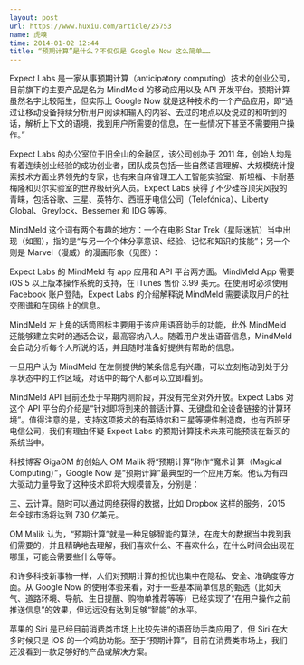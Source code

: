 ```yaml
---
layout: post
url: https://www.huxiu.com/article/25753
name: 虎嗅
time: 2014-01-02 12:44
title: “预期计算”是什么？不仅仅是 Google Now 这么简单……
---
```

Expect Labs 是一家从事预期计算（anticipatory computing）技术的创业公司，目前旗下的主要产品是名为 MindMeld 的移动应用以及 API 开发平台。预期计算虽然名字比较陌生，但实际上 Google Now 就是这种技术的一个产品应用，即“通过让移动设备持续分析用户阅读和输入的内容、去过的地点以及说过的和听到的话，解析上下文的语境，找到用户所需要的信息，在一些情况下甚至不需要用户操作。”

Expect Labs 的办公室位于旧金山的金融区，该公司创办于 2011 年，创始人均是有着连续创业经验的成功创业者，团队成员包括一些自然语言理解、大规模统计搜索技术方面业界领先的专家，也有来自麻省理工人工智能实验室、斯坦福、卡耐基梅隆和贝尔实验室的世界级研究人员。Expect Labs 获得了不少硅谷顶尖风投的青睐，包括谷歌、三星、英特尔、西班牙电信公司（Telefónica）、Liberty Global、Greylock、Bessemer 和 IDG 等等。

MindMeld 这个词有两个有趣的地方：一个在电影 Star Trek（星际迷航）当中出现（如图），指的是“与另一个个体分享意识、经验、记忆和知识的技能”；另一个则是 Marvel（漫威）的漫画形象（见图）：

Expect Labs 的 MindMeld 有 app 应用和 API 平台两方面。MindMeld App 需要 iOS 5 以上版本操作系统的支持，在 iTunes 售价 3.99 美元。在使用时必须使用 Facebook 账户登陆，Expect Labs 的介绍解释说 MindMeld 需要读取用户的社交图谱和在网络上的信息。

MindMeld 左上角的话筒图标主要用于该应用语音助手的功能，此外 MindMeld 还能够建立实时的通话会议，最高容纳八人。随着用户发出语音信息，MindMeld 会自动分析每个人所说的话，并且随时准备好提供有帮助的信息。

一旦用户认为 MindMeld 在左侧提供的某条信息有兴趣，可以立刻拖动到处于分享状态中的工作区域，对话中的每个人都可以立即看到。

MindMeld API 目前还处于早期内测阶段，并没有完全对外开放。Expect Labs 对这个 API 平台的介绍是“针对即将到来的普适计算、无键盘和全设备链接的计算环境”。值得注意的是，支持这项技术的有英特尔和三星等硬件制造商，也有西班牙电信公司，我们有理由怀疑 Expect Labs 的预期计算技术未来可能预装在新买的系统当中。

科技博客 GigaOM 的创始人 OM Malik 将“预期计算”称作“魔术计算（Magical Computing）”，Google Now 是“预期计算”最典型的一个应用方案。他认为有四大驱动力量导致了这种技术即将大规模普及，分别是：

三、云计算。随时可以通过网络获得的数据，比如 Dropbox 这样的服务，2015 年全球市场将达到 730 亿美元。

OM Malik 认为，“预期计算”就是一种足够智能的算法，在庞大的数据当中找到我们需要的，并且精确地去理解，我们喜欢什么、不喜欢什么，在什么时间会出现在哪里，可能会需要些什么等等。

和许多科技新事物一样，人们对预期计算的担忧也集中在隐私、安全、准确度等方面。从 Google Now 的使用体验来看，对于一些基本简单信息的甄选（比如天气、道路环境、导航、生日提醒、购物单推荐等等）已经实现了“在用户操作之前推送信息”的效果，但远远没有达到足够“智能”的水平。

苹果的 Siri 是已经目前消费类市场上比较先进的语音助手类应用了，但 Siri 在大多时候只是 iOS 的一个鸡肋功能。至于“预期计算”，目前在消费类市场上，我们还没看到一款足够好的产品或解决方案。

